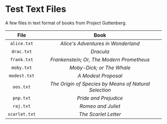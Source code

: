 # Test Text Files
A few files in text format of books from Project Guttenberg.


| File | Book |
| :--: | :--: |
|`alice.txt`| *Alice's Adventures in Wonderland* |
| `drac.txt` | *Dracula* |
| `frank.txt` | *Frankenstein; Or, The Modern Prometheus* |
| `moby.txt` | *Moby-Dick; or The Whale* |
| `modest.txt` | *A Modest Proposal* |
| `oos.txt` | *The Origin of Species by Means of Natural Selection* |
| `pnp.txt` | *Pride and Prejudice* |
| `raj.txt` | *Romeo and Juliet* |
| `scarlet.txt` | *The Scarlet Letter* |